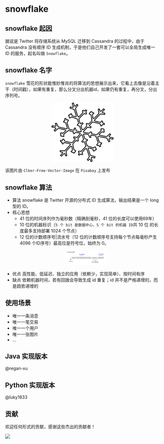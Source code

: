 # snowflake

## snowflake 起因

据说是 Twitter 将存储系统从 MySQL 迁移到 Cassandra 的过程中，由于 Cassandra 没有顺序 ID 生成机制，于是他们自己开发了一套可以全局生成唯一 ID 的服务，起名叫做 `Snowflake`。

## snowflake 名字

`snowflake` 雪花的形状能惟妙惟肖的将算法的思想展示出来，它看上去像是沿着主干（时间戳），如果有重复，那么分叉分出机器id，如果仍有重复，再分叉，分出序列号。

<p align="center">
<img src="images/snowflake.png" alt="snowflake" width="40%"   />
</p>

该图片由 `Clker-Free-Vector-Image` 在 `Pixabay` 上发布

## snowflake 算法

- 算法
  snowflake 是 Twitter 开源的分布式 ID 生成算法，输出结果是一个 long 型的 ID。
- 核心思想
  - 41 位的时间序列作为毫秒数（精确到毫秒，41 位的长度可以使用69年）
  - 10 位的机器标识（`5 个 bit 是数据中心，5 个 bit 的机器 ID`共 10 位 的长度最多支持部署 1024 个节点）
  - 12 位的计数顺序号|流水号（12 位的计数顺序号支持每个节点每毫秒产生 4096 个ID序号）最高位是符号位，始终为 0。
  <p align="center">
  <img src="images/snowflake.jpeg" alt="snowflake" style="max-width:30%;"  />
  </p>
- 优点
  高性能、低延迟、独立的应用（依赖少，实现简单）、按时间有序
- 缺点
  依赖机器时间，若有回拨会导致生成 id 重复；id 并不是严格递增的，而是趋势递增的

## 使用场景
- 唯一一条消息
- 唯一一笔交易
- 唯一一个用户
- 唯一一张图片
- ...

## Java 实现版本
@regan-xu

## Python 实现版本
@luky1833

## 贡献
欢迎任何形式的贡献，感谢这些杰出的贡献者！

<a href="https://github.com/openwheel/snowflake/graphs/contributors">
  <img src="https://contributors-img.web.app/image?repo=openwheel/snowflake" />
</a>